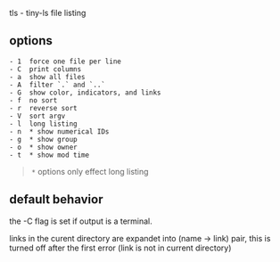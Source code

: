 tls - tiny-ls file listing

## options
	- 1  force one file per line
	- C  print columns
	- a  show all files
	- A  filter `.` and `..`
	- G  show color, indicators, and links
	- f  no sort
	- r  reverse sort
	- V  sort argv
	- l  long listing
	- n  * show numerical IDs
	- g  * show group
	- o  * show owner
	- t  * show mod time
> `*` options only effect long listing


## default behavior

the -C flag is set if output is a terminal.

links in the curent directory are expandet into
(name -> link) pair, this is turned off
after the first error (link is not in current directory)

